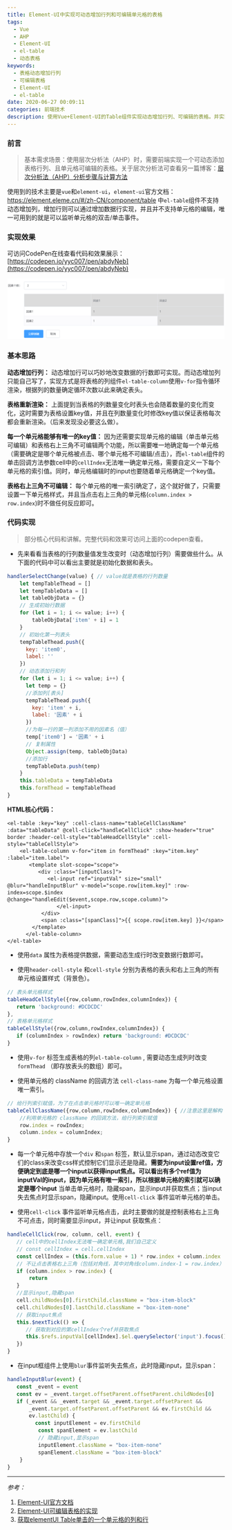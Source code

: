 ```yaml
---
title: Element-UI中实现可动态增加行列和可编辑单元格的表格
tags:
  - Vue
  - AHP
  - Element-UI
  - el-table
  - 动态表格
keywords:
  - 表格动态增加行列
  - 可编辑表格
  - Element-UI
  - el-table
date: 2020-06-27 00:09:11
categories: 前端技术
description: 使用Vue+Element-UI的Table组件实现动态增加行列、可编辑的表格。并实现右上三角单元格为灰色不可编辑。
---
```

### 前言

> 基本需求场景：使用层次分析法（AHP）时，需要前端实现一个可动态添加表格行列、且单元格可编辑的表格。关于层次分析法可查看另一篇博客：[层次分析法（AHP）分析步骤与计算方法]( https://ladybug.top/AHP-base/ )

使用到的技术主要是`vue`和`element-ui`，`element-ui`官方文档：https://element.eleme.cn/#/zh-CN/component/table  中`el-table`组件不支持动态增加列，增加行则可以通过增加数据行实现，并且并不支持单元格的编辑，唯一可用到的就是可以监听单元格的双击/单击事件。

### 实现效果

可访问CodePen在线查看代码和效果展示：[https://codepen.io/yyc007/pen/abdyNeb](https://codepen.io/yyc007/pen/abdyNeb)

![效果展示](./dynamic-add-rows-columns-and-editable-table-in-element-ui/1593181815033.png)

### 基本思路

**动态增加行列：** 动态增加行可以巧妙地改变数据的行数即可实现。而动态增加列只能自己写了，实现方式是将表格的列组件`el-table-column`使用`v-for`指令循环渲染，根据列的数量确定循环次数以此来确定表头。  

**表格重新渲染：** 上面提到当表格的列数量变化时表头也会随着数量的变化而变化，这时需要为表格设置key值，并且在列数量变化时修改key值以保证表格每次都会重新渲染。（后来发现没必要这么做）。

**每一个单元格能够有唯一的key值：** 因为还需要实现单元格的编辑（单击单元格可编辑）和表格右上三角不可编辑两个功能，所以需要唯一地确定每一个单元格（需要确定是哪个单元格被点击、哪个单元格不可编辑/点击），而`el-table`组件的单击回调方法参数cell中的`cellIndex`无法唯一确定单元格，需要自定义一下每个单元格的索引值。同时，单元格编辑时的input也要随着单元格确定一个key值。

**表格右上三角不可编辑：** 每个单元格的唯一索引确定了，这个就好做了，只需要设置一下单元格样式，并且当点击右上三角的单元格(`column.index > row.index`)时不做任何反应即可。

### 代码实现

> 部分核心代码和讲解。完整代码和效果可访问上面的codepen查看。

- 先来看看当表格的行列数量值发生改变时（动态增加行列）需要做些什么。从下面的代码中可以看出主要就是初始化数据和表头。

```javascript
handlerSelectChange(value) { // value就是表格的行列数量
    let tempTableThead = []
    let tempTableData = []
    let tableObjData = {}
    // 生成初始行数据
    for (let i = 1; i <= value; i++) {
        tableObjData['item' + i] = 1
    }
    // 初始化第一列表头
    tempTableThead.push({
      key: 'item0',
      label: ''
    })
    // 动态添加行和列
    for (let i = 1; i <= value; i++) {
      let temp = {}
      //添加列[表头]
      tempTableThead.push({
        key: 'item' + i,
        label: '因素' + i
      })
      //为每一行的第一列添加不用的因素名（值）
      temp['item0'] = '因素' + i
      // 复制属性
      Object.assign(temp, tableObjData)
      //添加行
      tempTableData.push(temp)
    }
    this.tableData = tempTableData
    this.formThead = tempTableThead
}
```

**HTML核心代码：** 

```vue
<el-table :key="key" :cell-class-name="tableCellClassName" :data="tableData" @cell-click="handleCellClick" :show-header="true" border :header-cell-style="tableHeadCellStyle" :cell-style="tableCellStyle">
    <el-table-column v-for="item in formThead" :key="item.key" :label="item.label">
       <template slot-scope="scope">
          <div :class="[inputClass]">
             <el-input ref="inputVal" size="small" @blur="handleInputBlur" v-model="scope.row[item.key]" :row-index=scope.$index @change="handleEdit($event,scope.row,scope.column)">
                </el-input>
           </div>
           <span :class="[spanClass]">{{ scope.row[item.key] }}</span>
        </template>
      </el-table-column>
</el-table>
```

- 使用`data` 属性为表格提供数据，需要动态生成行时改变数据行数即可。

- 使用`header-cell-style` 和`cell-style` 分别为表格的表头和右上三角的所有单元格设置样式（背景色）。

```javascript
// 表头单元格样式
tableHeadCellStyle({row,column,rowIndex,columnIndex}) {
   return 'background: #DCDCDC'
},
// 表格单元格样式
tableCellStyle({row,column,rowIndex,columnIndex}) {
   if (columnIndex > rowIndex) return 'background: #DCDCDC'
}
```

- 使用`v-for` 标签生成表格的列`el-table-column` , 需要动态生成列时改变`formThead` （即存放表头的数组）即可。

- 使用单元格的 className 的回调方法 `cell-class-name` 为每一个单元格设置唯一索引。

```javascript
// 给行列索引赋值，为了在点击单元格时可以唯一确定单元格
tableCellClassName({row,column,rowIndex,columnIndex}) { //注意这里是解构
    //利用单元格的 className 的回调方法，给行列索引赋值
    row.index = rowIndex;
    column.index = columnIndex;
}
```

- 每一个单元格中存放一个`div` 和`span` 标签，默认显示span，通过动态改变它们的class来改变css样式控制它们显示还是隐藏。**需要为input设置ref值，方便确定到底是哪一个input以获得input焦点。可以看出有多个ref值为inputVal的input，因为单元格有唯一索引，所以根据单元格的索引就可以确定是哪个input** 当单击单元格时，隐藏span，显示input并获取焦点；当input失去焦点时显示span，隐藏input。使用`cell-click` 事件监听单元格的单击。

- 使用`cell-click` 事件监听单元格点击，此时主要做的就是控制表格右上三角不可点击，同时需要显示input，并让input 获取焦点：

```javascript
handleCellClick(row, column, cell, event) {
   // cell中的cellIndex无法唯一确定单元格,我们自己定义
   // const cellIndex = cell.cellIndex
   const cellIndex = (this.form.value + 1) * row.index + column.index
   // 不让点击表格右上三角（包括对角线，其中对角线column.index-1 = row.index）
   if (column.index > row.index) {
       return
   }
   //显示input,隐藏span
   cell.childNodes[0].firstChild.className = "box-item-block"
   cell.childNodes[0].lastChild.className = "box-item-none"
   // 获取input焦点
   this.$nextTick(() => {
      // 获取到对应的第cellIndex个ref并获取焦点  
      this.$refs.inputVal[cellIndex].$el.querySelector('input').focus()
   })
}
```

- 在input框组件上使用`blur`事件监听失去焦点，此时隐藏input，显示span：

```javascript
handleInputBlur(event) {
   const _event = event
   const ev = _event.target.offsetParent.offsetParent.childNodes[0]
   if (_event && _event.target && _event.target.offsetParent &&
       _event.target.offsetParent.offsetParent && ev.firstChild &&
       ev.lastChild) {
         const inputElement = ev.firstChild
          const spanElement = ev.lastChild
          // 隐藏input,显示span
          inputElement.className = "box-item-none"
          spanElement.className = "box-item-block"
    }
}
```



--------

*参考：*

1. [Element-UI官方文档](https://element.eleme.cn/#/zh-CN/component/table)
2. [Element-UI可编辑表格的实现](https://blog.csdn.net/q95548854/article/details/83538192)
3. [获取elementUI Table单击的一个单元格的列和行](https://blog.csdn.net/KangTongShun/article/details/106003678)



